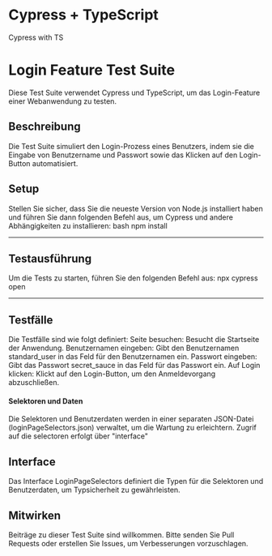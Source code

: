 # Cypress + TypeScript
Cypress with TS 

# Login Feature Test Suite

Diese Test Suite verwendet Cypress und TypeScript, um das Login-Feature einer Webanwendung zu testen.

## Beschreibung

Die Test Suite simuliert den Login-Prozess eines Benutzers, indem sie die Eingabe von Benutzername und Passwort sowie das Klicken auf den Login-Button automatisiert.

## Setup

Stellen Sie sicher, dass Sie die neueste Version von Node.js installiert haben und führen Sie dann folgenden Befehl aus, um Cypress und andere Abhängigkeiten zu installieren:
bash
npm install

*****

## Testausführung
Um die Tests zu starten, führen Sie den folgenden Befehl aus:
npx cypress open

*****

## Testfälle
Die Testfälle sind wie folgt definiert:
Seite besuchen: Besucht die Startseite der Anwendung.
Benutzernamen eingeben: Gibt den Benutzernamen standard_user in das Feld für den Benutzernamen ein.
Passwort eingeben: Gibt das Passwort secret_sauce in das Feld für das Passwort ein.
Auf Login klicken: Klickt auf den Login-Button, um den Anmeldevorgang abzuschließen.

#### Selektoren und Daten
Die Selektoren und Benutzerdaten werden in einer separaten JSON-Datei (loginPageSelectors.json) verwaltet, um die Wartung zu erleichtern.
Zugrif auf die selectoren erfolgt über "interface"

## Interface
Das Interface LoginPageSelectors definiert die Typen für die Selektoren und Benutzerdaten, um Typsicherheit zu gewährleisten.

## Mitwirken
Beiträge zu dieser Test Suite sind willkommen. Bitte senden Sie Pull Requests oder erstellen Sie Issues, um Verbesserungen vorzuschlagen.
